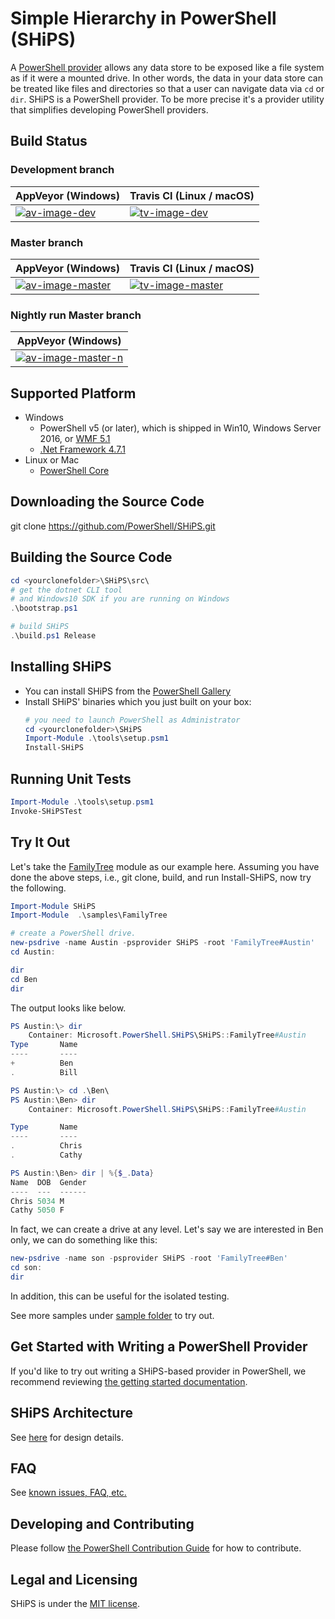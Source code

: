# Simple Hierarchy in PowerShell (SHiPS)

A [PowerShell provider][ps-provider] allows any data store to be exposed like a file system as if it were a mounted drive.
In other words, the data in your data store can be treated like files and directories so that a user can navigate data via `cd` or `dir`.
SHiPS is a PowerShell provider.
To be more precise it's a provider utility that simplifies developing PowerShell providers.

## Build Status

### Development branch

| AppVeyor (Windows)       | Travis CI (Linux / macOS) |
|--------------------------|--------------------------|
| [![av-image-dev][]][av-site-dev] | [![tv-image-dev][]][tv-site-dev] |


### Master branch
| AppVeyor (Windows)       | Travis CI (Linux / macOS) |
|--------------------------|--------------------------|
| [![av-image-master][]][av-site-master] | [![tv-image-master][]][tv-site-master] |

[av-image-master]: https://ci.appveyor.com/api/projects/status/jjy56evq75bxn5w4/branch/master?svg=true
[av-site-master]: https://ci.appveyor.com/project/PowerShell/SHiPS/history/branch/master
[tv-image-master]: https://travis-ci.org/PowerShell/SHiPS.svg?branch=master
[tv-site-master]: https://travis-ci.org/PowerShell/SHiPS/branches

[av-image-dev]:https://ci.appveyor.com/api/projects/status/jjy56evq75bxn5w4/branch/development?svg=true
[av-site-dev]: https://ci.appveyor.com/project/PowerShell/SHiPS/history/branch/development
[tv-image-dev]: https://travis-ci.org/PowerShell/SHiPS.svg?branch=development
[tv-site-dev]: https://travis-ci.org/PowerShell/SHiPS/branches

### Nightly run Master branch


| AppVeyor (Windows)
|--------------------------
| [![av-image-master-n][]][av-site-master-n]

[av-image-master-n]: https://ci.appveyor.com/api/projects/status/od48qs1sf6xo3ro0/branch/master?svg=true
[av-site-master-n]: https://ci.appveyor.com/project/PowerShell/ships-yfgug/branch/master


## Supported Platform

- Windows
  - PowerShell v5 (or later), which is shipped in Win10, Windows Server 2016, or [WMF 5.1][wmf51]
  - [.Net Framework 4.7.1][dotnet471]
- Linux or Mac
  - [PowerShell Core][ps]

## Downloading the Source Code

git clone https://github.com/PowerShell/SHiPS.git

## Building the Source Code

```powerShell
cd <yourclonefolder>\SHiPS\src\
# get the dotnet CLI tool
# and Windows10 SDK if you are running on Windows
.\bootstrap.ps1

# build SHiPS
.\build.ps1 Release

```

## Installing SHiPS

- You can install SHiPS from the [PowerShell Gallery][psgallery]
- Install SHiPS' binaries which you just built on your box:
  ```powerShell
  # you need to launch PowerShell as Administrator
  cd <yourclonefolder>\SHiPS
  Import-Module .\tools\setup.psm1
  Install-SHiPS
  ```

## Running Unit Tests

```powerShell
Import-Module .\tools\setup.psm1
Invoke-SHiPSTest
```

## Try It Out

Let's take the [FamilyTree][ft] module as our example here.
Assuming you have done the above steps, i.e., git clone, build, and run Install-SHiPS, now try the following.

```powerShell
Import-Module SHiPS
Import-Module  .\samples\FamilyTree

# create a PowerShell drive.
new-psdrive -name Austin -psprovider SHiPS -root 'FamilyTree#Austin'
cd Austin:

dir
cd Ben
dir
```

The output looks like below.

```powerShell
PS Austin:\> dir
    Container: Microsoft.PowerShell.SHiPS\SHiPS::FamilyTree#Austin
Type       Name
----       ----
+          Ben
.          Bill

PS Austin:\> cd .\Ben\
PS Austin:\Ben> dir
    Container: Microsoft.PowerShell.SHiPS\SHiPS::FamilyTree#Austin

Type       Name
----       ----
.          Chris
.          Cathy

PS Austin:\Ben> dir | %{$_.Data}
Name  DOB  Gender
----  ---  ------
Chris 5034 M
Cathy 5050 F
```

In fact, we can create a drive at any level. Let's say we are interested in Ben only, we can do something like this:

```powershell
new-psdrive -name son -psprovider SHiPS -root 'FamilyTree#Ben'
cd son:
dir
```

In addition, this can be useful for the isolated testing.

See more samples under [sample folder][sample] to try out.

## Get Started with Writing a PowerShell Provider

If you'd like to try out writing a SHiPS-based provider in PowerShell, we recommend reviewing [the getting started documentation][getstarted].

## SHiPS Architecture

See [here][design] for design details.

## FAQ

See [known issues, FAQ, etc.][faq]

## Developing and Contributing

Please follow [the PowerShell Contribution Guide][ps-contribution] for how to contribute.

## Legal and Licensing

SHiPS is under the [MIT license][license].

[ps]: https://github.com/PowerShell/PowerShell
[ps-provider]: https://msdn.microsoft.com/en-us/powershell/reference/5.1/microsoft.powershell.core/about/about_providers
[ps-contribution]: https://github.com/PowerShell/PowerShell/blob/master/.github/CONTRIBUTING.md
[wmf51]: https://www.microsoft.com/en-us/download/details.aspx?id=54616
[license]: /LICENSE.txt
[design]: /docs/Design.md
[sample]: /samples/
[ft]: /samples/FamilyTree
[getstarted]: /docs/README.md
[faq]: /docs/FAQ.md
[psgallery]: https://www.powershellgallery.com/packages/SHiPS
[dotnet471]: http://go.microsoft.com/fwlink/?LinkId=852095
